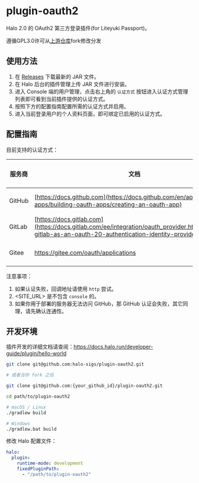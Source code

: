 # plugin-oauth2

Halo 2.0 的 OAuth2 第三方登录插件(for Liteyuki Passport)。

遵循GPL3.0许可从[上游仓库](https://github.com/halo-sigs/plugin-oauth2)fork修改分发

## 使用方法

1. 在 [Releases](https://github.com/halo-sigs/plugin-oauth2/releases) 下载最新的 JAR 文件。
2. 在 Halo 后台的插件管理上传 JAR 文件进行安装。
3. 进入 Console 端的用户管理，点击右上角的 `认证方式` 按钮进入认证方式管理列表即可看到当前插件提供的认证方式。
4. 按照下方的配置指南配置所需的认证方式并启用。
5. 进入当前登录用户的个人资料页面，即可绑定已启用的认证方式。

## 配置指南

目前支持的认证方式：

| 服务商 | 文档                                                                                                                                                   | Halo 所需配置               | Scope        | 回调地址                              |
| ------ | ------------------------------------------------------------------------------------------------------------------------------------------------------ | --------------------------- | ------------ | ------------------------------------- |
| GitHub | [https://docs.github.com](https://docs.github.com/en/apps/oauth-apps/building-oauth-apps/creating-an-oauth-app)                                        | `Client ID` `Client Secret` | 无需手动设置 | `<SITE_URL>/login/oauth2/code/github` |
| GitLab | [https://docs.gitlab.com](https://docs.gitlab.com/ee/integration/oauth_provider.html#configure-gitlab-as-an-oauth-20-authentication-identity-provider) | `Client ID` `Client Secret` | `read_user`  | `<SITE_URL>/login/oauth2/code/gitlab` |
| Gitee  | <https://gitee.com/oauth/applications>                                                                                                                 | `Client ID` `Client Secret` | `user_info`  | `<SITE_URL>/login/oauth2/code/gitee`  |

注意事项：

1. 如果认证失败，回调地址请使用 `http` 尝试。
2. <SITE_URL> 是不包含 `console` 的。
3. 如果你用于部署的服务器无法访问 GitHub，那 GitHub 认证会失败，其它同理，请先确认连通性。

## 开发环境

插件开发的详细文档请查阅：<https://docs.halo.run/developer-guide/plugin/hello-world>

```bash
git clone git@github.com:halo-sigs/plugin-oauth2.git

# 或者当你 fork 之后

git clone git@github.com:{your_github_id}/plugin-oauth2.git
```

```bash
cd path/to/plugin-oauth2
```

```bash
# macOS / Linux
./gradlew build

# Windows
./gradlew.bat build
```

修改 Halo 配置文件：

```yaml
halo:
  plugin:
    runtime-mode: development
    fixedPluginPath:
      - "/path/to/plugin-oauth2"
```
